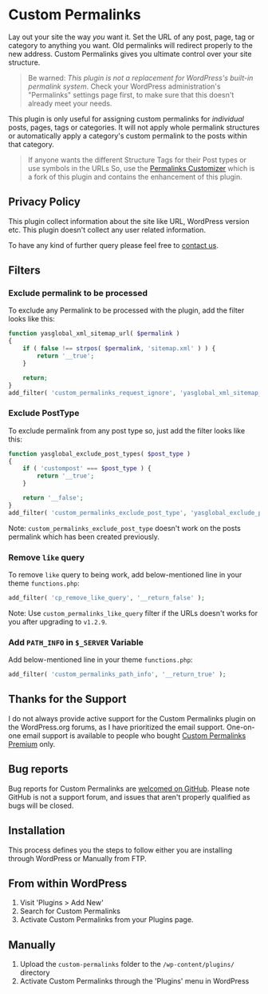 # Custom Permalinks

Lay out your site the way *you* want it. Set the URL of any post, page, tag or category to anything you want. Old permalinks will redirect properly to the new address.  Custom Permalinks gives you ultimate control over your site structure.

> Be warned: *This plugin is not a replacement for WordPress's built-in permalink system*. Check your WordPress administration's "Permalinks" settings page first, to make sure that this doesn't already meet your needs.

This plugin is only useful for assigning custom permalinks for *individual* posts, pages, tags or categories. It will not apply whole permalink structures or automatically apply a category's custom permalink to the posts within that category.

> If anyone wants the different Structure Tags for their Post types or use symbols in the URLs So, use the [Permalinks Customizer](https://wordpress.org/plugins/permalinks-customizer/) which is a fork of this plugin and contains the enhancement of this plugin.

## Privacy Policy

This plugin collect information about the site like URL, WordPress version etc. This plugin doesn\'t collect any user related information.

To have any kind of further query please feel free to [contact us](https://www.custompermalinks.com/contact-us/).

## Filters

### Exclude permalink to be processed

To exclude any Permalink to be processed with the plugin, add the filter looks like this:
```php
function yasglobal_xml_sitemap_url( $permalink )
{
    if ( false !== strpos( $permalink, 'sitemap.xml' ) ) {
        return '__true';
    }

    return;
}
add_filter( 'custom_permalinks_request_ignore', 'yasglobal_xml_sitemap_url' );
```

### Exclude PostType

To exclude permalink from any post type so, just add the filter looks like this:
```php
function yasglobal_exclude_post_types( $post_type )
{
    if ( 'custompost' === $post_type ) {
        return '__true';
    }

    return '__false';
}
add_filter( 'custom_permalinks_exclude_post_type', 'yasglobal_exclude_post_types' );
```
Note: `custom_permalinks_exclude_post_type` doesn't work on the posts permalink which has been created previously.

### Remove `like` query

To remove `like` query to being work, add below-mentioned line in your theme `functions.php`:
```php
add_filter( 'cp_remove_like_query', '__return_false' );
```
Note: Use `custom_permalinks_like_query` filter if the URLs doesn't works for you after upgrading to `v1.2.9`.

### Add `PATH_INFO` in `$_SERVER` Variable

Add below-mentioned line in your theme `functions.php`:
```php
add_filter( 'custom_permalinks_path_info', '__return_true' );
```

## Thanks for the Support

I do not always provide active support for the Custom Permalinks plugin on the WordPress.org forums, as I have prioritized the email support. One-on-one email support is available to people who bought [Custom Permalinks Premium](https://www.custompermalinks.com/#pricing-section) only.

## Bug reports

Bug reports for Custom Permalinks are [welcomed on GitHub](https://github.com/yasglobal/custom-permalinks). Please note GitHub is not a support forum, and issues that aren't properly qualified as bugs will be closed.

## Installation

This process defines you the steps to follow either you are installing through WordPress or Manually from FTP.

## From within WordPress

1. Visit 'Plugins > Add New'
2. Search for Custom Permalinks
3. Activate Custom Permalinks from your Plugins page.

## Manually

1. Upload the `custom-permalinks` folder to the `/wp-content/plugins/` directory
2. Activate Custom Permalinks through the 'Plugins' menu in WordPress

